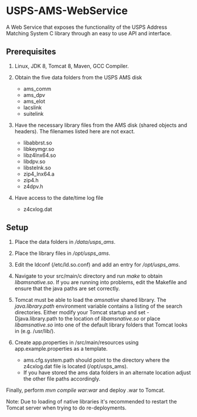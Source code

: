 USPS-AMS-WebService
===================

A Web Service that exposes the functionality of the USPS Address Matching System C library through an easy to use API and interface.

Prerequisites
-------------

1. Linux, JDK 8, Tomcat 8, Maven, GCC Compiler.

1.  Obtain the five data folders from the USPS AMS disk
    * ams_comm
    * ams_dpv
    * ams_elot
    * lacslink
    * suitelink

1. Have the necessary library files from the AMS disk (shared objects and headers).
   The filenames listed here are not exact.
    * libabbrst.so
    * libkeymgr.so
    * libz4lnx64.so
    * libdpv.so
    * libstelnk.so
    * zip4_lnx64.a
    * zip4.h
    * z4dpv.h

1. Have access to the date/time log file
    * z4cxlog.dat

Setup
-----

1. Place the data folders in */data/usps_ams*.

1. Place the library files in */opt/usps_ams*.

1. Edit the ldconf (/etc/ld.so.conf) and add an entry for */opt/usps_ams*.

1. Navigate to your src/main/c directory and run *make* to obtain *libamsnative.so*. If you
   are running into problems, edit the Makefile and ensure that the java paths are set correctly.

1. Tomcat must be able to load the *amsnative* shared library.
The *java.library.path* environment variable contains a listing of the search directories.
Either modify your Tomcat startup and set -Djava.library.path to the location of *libamsnative.so* or place
*libamsnative.so* into one of the default library folders that Tomcat looks in (e.g. /usr/lib/).

1. Create app.properties in /src/main/resources using app.example.properties as a template.

    * ams.cfg.system.path should point to the directory where the z4cxlog.dat file is located (/opt/usps_ams).
    * If you have stored the ams data folders in an alternate location adjust the other file paths accordingly.
    
Finally, perform *mvn compile war:war* and deploy .war to Tomcat.

Note: Due to loading of native libraries it's recommended to restart the Tomcat server when trying to do re-deployments.
